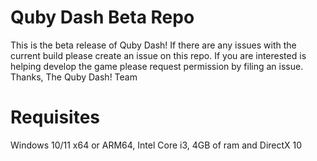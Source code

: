 # Quby Dash Beta Repo
This is the beta release of Quby Dash!
If there are any issues with the current build please create an issue on this repo.
If you are interested is helping develop the game please request permission by filing an issue.
Thanks,
The Quby Dash! Team

# Requisites
Windows 10/11 x64 or ARM64, Intel Core i3, 4GB of ram and DirectX 10
